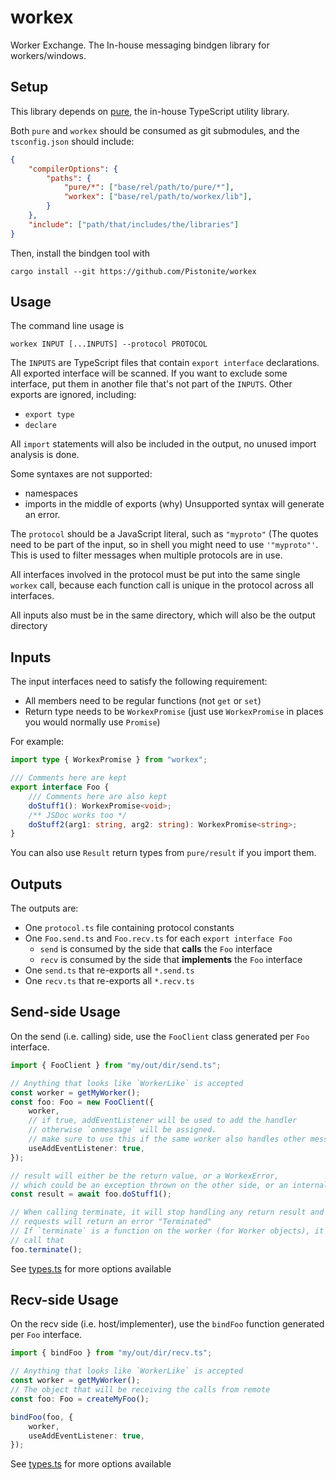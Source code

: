 # workex
Worker Exchange. The In-house messaging bindgen library for workers/windows.

## Setup
This library depends on [pure](https://github.com/Pistonite/pure), the in-house TypeScript utility library.

Both `pure` and `workex` should be consumed as git submodules, and the `tsconfig.json` should include:
```json
{
    "compilerOptions": {
        "paths": {
            "pure/*": ["base/rel/path/to/pure/*"],
            "workex": ["base/rel/path/to/workex/lib"],
        }
    },
    "include": ["path/that/includes/the/libraries"]
}
```

Then, install the bindgen tool with
```
cargo install --git https://github.com/Pistonite/workex
```

## Usage
The command line usage is
```
workex INPUT [...INPUTS] --protocol PROTOCOL
```
The `INPUTS` are TypeScript files that contain `export interface` declarations.
All exported interface will be scanned. If you want to exclude some interface,
put them in another file that's not part of the `INPUTS`.
Other exports are ignored, including:

- `export type`
- `declare`

All `import` statements will also be included in the output, no unused import analysis is done.

Some syntaxes are not supported:
- namespaces
- imports in the middle of exports (why)
Unsupported syntax will generate an error.

The `protocol` should be a JavaScript literal, such as `"myproto"` (The quotes need to be part
of the input, so in shell you might need to use `'"myproto"'`. This is used to filter messages
when multiple protocols are in use.

All interfaces involved in the protocol must be put into the same single `workex` call, because
each function call is unique in the protocol across all interfaces.

All inputs also must be in the same directory, which will also be the output directory

## Inputs
The input interfaces need to satisfy the following requirement:
- All members need to be regular functions (not `get` or `set`)
- Return type needs to be `WorkexPromise` (just use `WorkexPromise` in places you would normally use `Promise`)

For example:
```typescript
import type { WorkexPromise } from "workex";

/// Comments here are kept
export interface Foo {
    /// Comments here are also kept
    doStuff1(): WorkexPromise<void>;
    /** JSDoc works too */
    doStuff2(arg1: string, arg2: string): WorkexPromise<string>;
}
```

You can also use `Result` return types from `pure/result` if you import them.

## Outputs
The outputs are:
- One `protocol.ts` file containing protocol constants
- One `Foo.send.ts` and `Foo.recv.ts` for each `export interface Foo`
  - `send` is consumed by the side that **calls** the `Foo` interface
  - `recv` is consumed by the side that **implements** the `Foo` interface
- One `send.ts` that re-exports all `*.send.ts`
- One `recv.ts` that re-exports all `*.recv.ts`

## Send-side Usage
On the send (i.e. calling) side, use the `FooClient` class generated per `Foo` interface.

```typescript
import { FooClient } from "my/out/dir/send.ts";

// Anything that looks like `WorkerLike` is accepted
const worker = getMyWorker();
const foo: Foo = new FooClient({
    worker,
    // if true, addEventListener will be used to add the handler
    // otherwise `onmessage` will be assigned.
    // make sure to use this if the same worker also handles other messages
    useAddEventListener: true,
});

// result will either be the return value, or a WorkexError,
// which could be an exception thrown on the other side, or an internal error
const result = await foo.doStuff1();

// When calling terminate, it will stop handling any return result and newer
// requests will return an error "Terminated"
// If `terminate` is a function on the worker (for Worker objects), it will also
// call that
foo.terminate();
```

See [types.ts](lib/types.ts) for more options available


## Recv-side Usage
On the recv side (i.e. host/implementer), use the `bindFoo` function generated per `Foo` interface.

```typescript
import { bindFoo } from "my/out/dir/recv.ts";

// Anything that looks like `WorkerLike` is accepted
const worker = getMyWorker();
// The object that will be receiving the calls from remote
const foo: Foo = createMyFoo();

bindFoo(foo, {
    worker,
    useAddEventListener: true,
});
```
    
See [types.ts](lib/types.ts) for more options available
